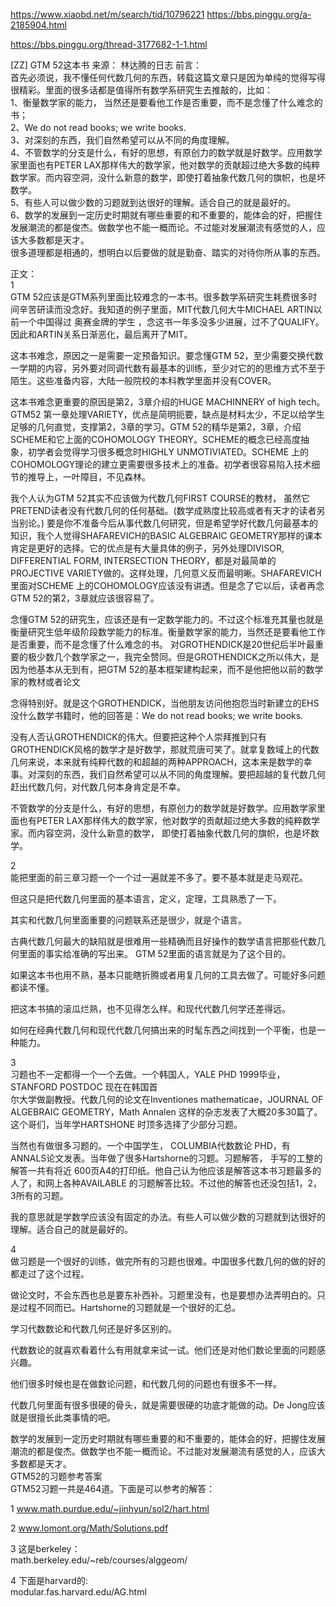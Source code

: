 


https://www.xiaobd.net/m/search/tid/10796221
https://bbs.pinggu.org/a-2185904.html






https://bbs.pinggu.org/thread-3177682-1-1.html




\[ZZ\] GTM 52这本书 来源： 林达腾的日志 前言：  
首先必须说，我不懂任何代数几何的东西，转载这篇文章只是因为单纯的觉得写得很精彩。里面的很多话都是值得所有数学系研究生去推敲的，比如：  
1、衡量数学家的能力， 当然还是要看他工作是否重要，而不是念懂了什么难念的书；  
2、We do not read books; we write books.  
3、对深刻的东西，我们自然希望可以从不同的角度理解。  
4、不管数学的分支是什么，有好的思想，有原创力的数学就是好数学。应用数学家里面也有PETER LAX那样伟大的数学家，他对数学的贡献超过绝大多数的纯粹数学家。而内容空洞，没什么新意的数学，即使打着抽象代数几何的旗帜，也是坏数学。  
5、有些人可以做少数的习题就到达很好的理解。适合自己的就是最好的。  
6、数学的发展到一定历史时期就有哪些重要的和不重要的，能体会的好，把握住发展潮流的都是俊杰。做数学也不能一概而论。不过能对发展潮流有感觉的人，应该大多数都是天才。  
很多道理都是相通的，想明白以后要做的就是勤奋、踏实的对待你所从事的东西。  
   
正文：  
1  
GTM 52应该是GTM系列里面比较难念的一本书。很多数学系研究生耗费很多时间辛苦研读而没念好。我知道的例子里面，MIT代数几何大牛MICHAEL ARTIN以前一个中国得过 奥赛金牌的学生 ，念这书一年多没多少进展，过不了QUALIFY。 因此和ARTIN关系日渐恶化，最后离开了MIT。  
  
这本书难念，原因之一是需要一定预备知识。要念懂GTM 52，至少需要交换代数一学期的内容，另外要对同调代数有最基本的训练，至少对它的的思维方式不至于陌生。这些准备内容，大陆一般院校的本科教学里面并没有COVER。  
  
这本书难念更重要的原因是第2，3章介绍的HUGE MACHINNERY of high tech。GTM52 第一章处理VARIETY，优点是简明扼要，缺点是材料太少，不足以给学生足够的几何直觉，支撑第2，3章的学习。GTM 52的精华是第2，3章，介绍SCHEME和它上面的COHOMOLOGY THEORY。SCHEME的概念已经高度抽象，初学者会觉得学习很多概念时HIGHLY UNMOTIVIATED。SCHEME 上的COHOMOLOGY理论的建立更需要很多技术上的准备。初学者很容易陷入技术细节的推导上，一叶障目，不见森林。   
  
我个人认为GTM 52其实不应该做为代数几何FIRST COURSE的教材， 虽然它PRETEND读者没有代数几何的任何基础。(数学成熟度比较高或者有天才的读者另当别论。) 要是你不准备今后从事代数几何研究，但是希望学好代数几何最基本的知识，我个人觉得SHAFAREVICH的BASIC ALGEBRAIC GEOMETRY那样的课本肯定是更好的选择。它的优点是有大量具体的例子，另外处理DIVISOR, DIFFERENTIAL FORM, INTERSECTION THEORY，都是对最简单的PROJECTIVE VARIETY做的。这样处理，几何意义反而最明晰。SHAFAREVICH 里面对SCHEME 上的COHOMOLOGY应该没有讲透。但是念了它以后，读者再念GTM 52的第2，3章就应该很容易了。  
  
念懂GTM 52的研究生，应该还是有一定数学能力的。不过这个标准充其量也就是衡量研究生低年级阶段数学能力的标准。衡量数学家的能力，当然还是要看他工作是否重要，而不是念懂了什么难念的书。 对GROTHENDICK是20世纪后半叶最重要的极少数几个数学家之一，我完全赞同。但是GROTHENDICK之所以伟大，是因为他基本从无到有，把GTM 52的基本框架建构起来，而不是他把他以前的数学家的教材或者论文






念得特别好。就是这个GROTHENDICK，当他朋友访问他抱怨当时新建立的EHS没什么数学书籍时，他的回答是：We do not read books; we write books.  
  
没有人否认GROTHENDICK的伟大。但要把这种个人崇拜推到只有GROTHENDICK风格的数学才是好数学，那就荒唐可笑了。就拿复数域上的代数几何来说，本来就有纯粹代数的和超越的两种APPROACH，这本来是数学的幸事。对深刻的东西，我们自然希望可以从不同的角度理解。要把超越的复代数几何赶出代数几何，对代数几何本身肯定是不幸。  
  
不管数学的分支是什么，有好的思想，有原创力的数学就是好数学。应用数学家里面也有PETER LAX那样伟大的数学家，他对数学的贡献超过绝大多数的纯粹数学家。而内容空洞，没什么新意的数学， 即使打着抽象代数几何的旗帜，也是坏数学。  
  
2  
能把里面的前三章习题一个一个过一遍就差不多了。要不基本就是走马观花。  
  
但这只是把代数几何里面的基本语言，定义，定理，工具熟悉了一下。  
  
其实和代数几何里面重要的问题联系还是很少，就是个语言。  
  
古典代数几何最大的缺陷就是很难用一些精确而且好操作的数学语言把那些代数几何里面的事实给准确的写出来。 GTM 52里面的语言就是为了这个目的。   
  
如果这本书也用不熟，基本只能瞎折腾或者用复几何的工具去做了。可能好多问题都读不懂。  
  
把这本书搞的滚瓜烂熟，也不见得怎么样。和现代代数几何学还差得远。  
  
如何在经典代数几何和现代代数几何搞出来的时髦东西之间找到一个平衡，也是一种能力。  
  
3  
习题也不一定都得一个一个去做。一个韩国人，YALE PHD 1999毕业，STANFORD POSTDOC 现在在韩国首  
尔大学做副教授。代数几何的论文在Inventiones mathematicae，JOURNAL OF ALGEBRAIC GEOMETRY，Math Annalen 这样的杂志发表了大概20多30篇了。这个哥们，当年学HARTSHONE 时顶多选择了少部分习题。  
  
当然也有做很多习题的。一个中国学生， COLUMBIA代数数论 PHD，有ANNALS论文发表。当年做了很多Hartshorne的习题。习题解答， 手写的工整的解答一共有将近 600页A4的打印纸。他自己认为他应该是解答这本书习题最多的人了，和网上各种AVAILABLE 的习题解答比较。不过他的解答也还没包括1，2，3所有的习题。  
  
我的意思就是学数学应该没有固定的办法。有些人可以做少数的习题就到达很好的理解。适合自己的就是最好的。  
  
4  
做习题是一个很好的训练，做完所有的习题也很难。中国很多代数几何的做的好的都走过了这个过程。  
  
做论文时，不会东西也总是要东补西补。习题里没有，也是要想办法弄明白的。只是过程不同而已。Hartshorne的习题就是一个很好的汇总。  
  
学习代数数论和代数几何还是好多区别的。  
  
代数数论的就喜欢看着什么有用就拿来试一试。他们还是对他们数论里面的问题感兴趣。  
  
他们很多时候也是在做数论问题，和代数几何的问题也有很多不一样。  
  
代数几何里面有很多很硬的骨头，就是需要很硬的功底才能做的动。De Jong应该就是很擅长此类事情的吧。  
  
数学的发展到一定历史时期就有哪些重要的和不重要的，能体会的好，把握住发展潮流的都是俊杰。做数学也不能一概而论。不过能对发展潮流有感觉的人，应该大多数都是天才。  
GTM52的习题参考答案  
GTM52习题一共是464道。下面是可以参考的解答：  
  
1 www.math.purdue.edu/~jinhyun/sol2/hart.html  
  
  
2 www.lomont.org/Math/Solutions.pdf



3  这是berkeley：  
math.berkeley.edu/~reb/courses/alggeom/  
  
  
4  下面是harvard的:  
modular.fas.harvard.edu/AG.html

























































